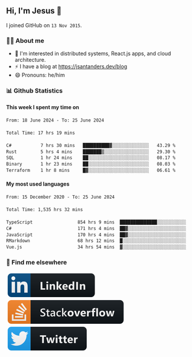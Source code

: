 ## Hi, I'm Jesus 👋

I joined GitHub on `13 Nov 2015`.

<!-- Talking about you -->

### 👨‍💻 About me

- 👦 I'm interested in distributed systems, React.js apps, and cloud architecture.
- ⚡️ I have a blog at <https://jsantanders.dev/blog>
- 😄 Pronouns: he/him

### 📊 Github Statistics

#### This week I spent my time on

<!--START_SECTION:weekly-->

```txt
From: 18 June 2024 - To: 25 June 2024

Total Time: 17 hrs 19 mins

C#           7 hrs 30 mins   ██████████▓░░░░░░░░░░░░░░   43.29 %
Rust         5 hrs 4 mins    ███████▒░░░░░░░░░░░░░░░░░   29.30 %
SQL          1 hr 24 mins    ██░░░░░░░░░░░░░░░░░░░░░░░   08.17 %
Binary       1 hr 23 mins    ██░░░░░░░░░░░░░░░░░░░░░░░   08.03 %
Terraform    1 hr 8 mins     █▓░░░░░░░░░░░░░░░░░░░░░░░   06.61 %
```

<!--END_SECTION:weekly-->

#### My most used languages

<!--START_SECTION:alltime-->

```txt
From: 15 December 2020 - To: 25 June 2024

Total Time: 1,535 hrs 32 mins

TypeScript                 854 hrs 9 mins  ██████████████░░░░░░░░░░░   55.63 %
C#                         171 hrs 4 mins  ██▓░░░░░░░░░░░░░░░░░░░░░░   11.14 %
JavaScript                 170 hrs 4 mins  ██▓░░░░░░░░░░░░░░░░░░░░░░   11.08 %
RMarkdown                  68 hrs 12 mins  █░░░░░░░░░░░░░░░░░░░░░░░░   04.44 %
Vue.js                     34 hrs 54 mins  ▓░░░░░░░░░░░░░░░░░░░░░░░░   02.27 %
```

<!--END_SECTION:alltime-->

### 📢 Find me elsewhere

<p>
  <a target="_blank" href="https://linkedin.com/in/jsantanders">
    <img src="https://github.com/jsantanders/jsantanders/blob/master/img/linkedin.svg" alt="LinkedIn" style="vertical-align:top; margin:4px">
  </a>
  
  <a target="_blank" href="https://stackoverflow.com/users/7318331/jesus-santander">
    <img src="https://github.com/jsantanders/jsantanders/blob/master/img/stackoverflow.svg" alt="StackOverflow" style="vertical-align:top; margin:4px">
  </a>
  
  <a target="_blank" href="http://twitter.com/jsantanders">
    <img src="https://github.com/jsantanders/jsantanders/blob/master/img/twitter.svg" alt="Twitter" style="vertical-align:top; margin:4px">
  </a>
</p>
